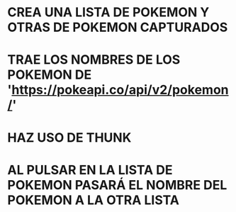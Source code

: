 # CREA UNA LISTA DE POKEMON Y OTRAS DE POKEMON CAPTURADOS
# TRAE LOS NOMBRES DE LOS POKEMON DE 'https://pokeapi.co/api/v2/pokemon/'
# HAZ USO DE THUNK
# AL PULSAR EN LA LISTA DE POKEMON PASARÁ EL NOMBRE DEL POKEMON A LA OTRA LISTA